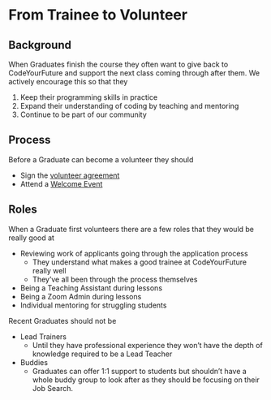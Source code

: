 # From Trainee to Volunteer

## Background

When Graduates finish the course they often want to give back to CodeYourFuture and support the next class coming through after them. We actively encourage this so that they

1. Keep their programming skills in practice
2. Expand their understanding of coding by teaching and mentoring
3. Continue to be part of our community

## Process

Before a Graduate can become a volunteer they should

* Sign the [volunteer agreement](http://bit.ly/cyf\_vol\_agreement)
* Attend a [Welcome Event](../../../volunteers/teams-1/co-co/volunteer-outreach/welcome-event.md)

## Roles

When a Graduate first volunteers there are a few roles that they would be really good at

* Reviewing work of applicants going through the application process
  * They understand what makes a good trainee at CodeYourFuture really well
  * They’ve all been through the process themselves
* Being a Teaching Assistant during lessons
* Being a Zoom Admin during lessons
* Individual mentoring for struggling students

Recent Graduates should not be

* Lead Trainers
  * Until they have professional experience they won’t have the depth of knowledge required to be a Lead Teacher
* Buddies
  * Graduates can offer 1:1 support to students but shouldn’t have a whole buddy group to look after as they should be focusing on their Job Search.
